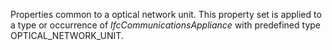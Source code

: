 Properties common to a optical network unit. This property set is applied to a type or occurrence of _IfcCommunicationsAppliance_ with predefined type OPTICAL_NETWORK_UNIT.
